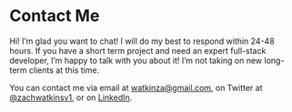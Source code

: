 # Contact Me

Hi! I’m glad you want to chat! I will do my best to respond within 24-48 hours. If you have a short term project and need an expert full-stack developer, I’m happy to talk with you about it! I’m not taking on new long-term clients at this time.

You can contact me via email at watkinza@gmail.com, on Twitter at [@zachwatkinsv1](https://twitter.com/zachwatkins0), or on [LinkedIn](https://www.linkedin.com/in/zacharykwatkins/).
